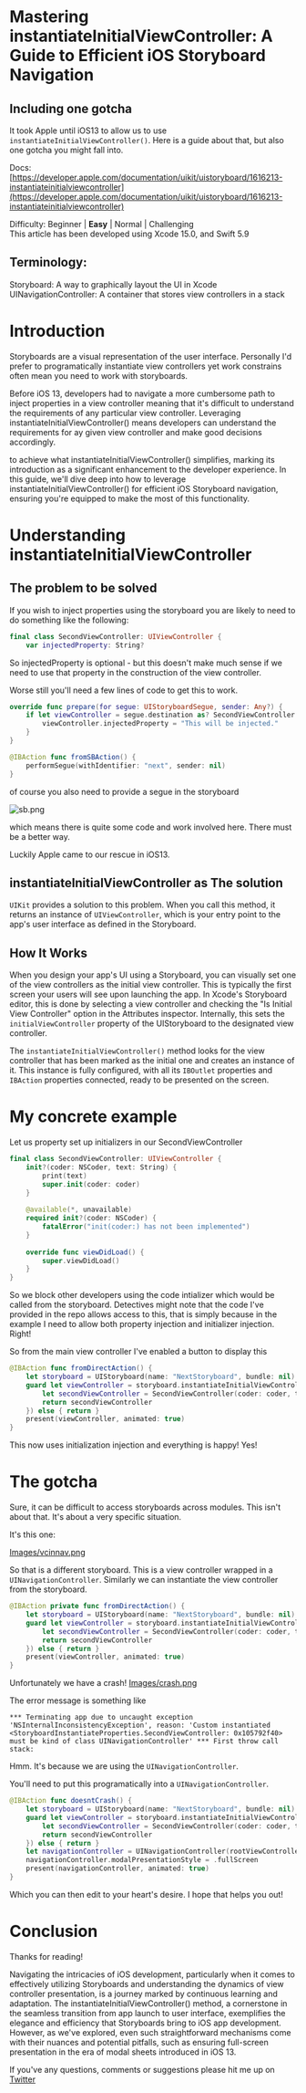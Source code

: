 # Mastering instantiateInitialViewController: A Guide to Efficient iOS Storyboard Navigation
## Including one gotcha

It took Apple until iOS13 to allow us to use `instantiateInitialViewController()`. Here is a guide about that, but also one gotcha you might fall into.

Docs: [https://developer.apple.com/documentation/uikit/uistoryboard/1616213-instantiateinitialviewcontroller](https://developer.apple.com/documentation/uikit/uistoryboard/1616213-instantiateinitialviewcontroller)

Difficulty: Beginner | **Easy** | Normal | Challenging<br/>
This article has been developed using Xcode 15.0, and Swift 5.9

## Terminology:
Storyboard: A way to graphically layout the UI in Xcode
UINavigationController: A container that stores view controllers in a stack

# Introduction
Storyboards are a visual representation of the user interface. Personally I'd prefer to programatically instantiate view controllers yet work constrains often mean you need to work with storyboards.

 Before iOS 13, developers had to navigate a more cumbersome path to inject properties in a view controller meaning that it's difficult to understand the requirements of any particular view controller. Leveraging instantiateInitialViewController() means developers can understand the requirements for ay given view controller and make good decisions accordingly. 
 
 to achieve what instantiateInitialViewController() simplifies, marking its introduction as a significant enhancement to the developer experience. In this guide, we'll dive deep into how to leverage instantiateInitialViewController() for efficient iOS Storyboard navigation, ensuring you're equipped to make the most of this functionality.

# Understanding instantiateInitialViewController
## The problem to be solved

If you wish to inject properties using the storyboard you are likely to need to do something like the following:

```swift
final class SecondViewController: UIViewController {
    var injectedProperty: String?
```

So injectedProperty is optional - but this doesn't make much sense if we need to use that property in the construction of the view controller.

Worse still you'll need a few lines of code to get this to work.

```swift
override func prepare(for segue: UIStoryboardSegue, sender: Any?) {
    if let viewController = segue.destination as? SecondViewController {
        viewController.injectedProperty = "This will be injected."
    }
}

@IBAction func fromSBAction() {
    performSegue(withIdentifier: "next", sender: nil)
}
```

of course you also need to provide a segue in the storyboard

![sb.png](sb.png)

which means there is quite some code and work involved here. There must be a better way.

Luckily Apple came to our rescue in iOS13.

## instantiateInitialViewController as The solution
`UIKit` provides a solution to this problem. When you call this method, it returns an instance of `UIViewController`, which is your entry point to the app's user interface as defined in the Storyboard.

## How It Works
When you design your app's UI using a Storyboard, you can visually set one of the view controllers as the initial view controller. This is typically the first screen your users will see upon launching the app. In Xcode's Storyboard editor, this is done by selecting a view controller and checking the "Is Initial View Controller" option in the Attributes inspector. Internally, this sets the `initialViewController` property of the UIStoryboard to the designated view controller.

The `instantiateInitialViewController()` method looks for the view controller that has been marked as the initial one and creates an instance of it. This instance is fully configured, with all its `IBOutlet` properties and `IBAction` properties connected, ready to be presented on the screen.

# My concrete example

Let us property set up initializers in our SecondViewController

```swift
final class SecondViewController: UIViewController {
    init?(coder: NSCoder, text: String) {
        print(text)
        super.init(coder: coder)
    }
    
    @available(*, unavailable)
    required init?(coder: NSCoder) {
        fatalError("init(coder:) has not been implemented")
    }
    
    override func viewDidLoad() {
        super.viewDidLoad()
    }
}
```

So we block other developers using the code intializer which would be called from the storyboard. Detectives might note that the code I've provided in the repo allows access to this, that is simply because in the example I need to allow both property injection and initializer injection. Right!

So from the main view controller I've enabled a button to display this 

```swift
@IBAction func fromDirectAction() {
    let storyboard = UIStoryboard(name: "NextStoryboard", bundle: nil)
    guard let viewController = storyboard.instantiateInitialViewController(creator: { coder in
        let secondViewController = SecondViewController(coder: coder, text: "test")
        return secondViewController
    }) else { return }
    present(viewController, animated: true)
}
```

This now uses initialization injection and everything is happy! Yes!

# The gotcha
Sure, it can be difficult to access storyboards across modules. This isn't about that. It's about a very specific situation. 

It's this one:

[Images/vcinnav.png](Images/vcinnav.png)

So that is a different storyboard. This is a view controller wrapped in a `UINavigationController`. Similarly we can instantiate the view controller from the storyboard.

```swift
@IBAction private func fromDirectAction() {
    let storyboard = UIStoryboard(name: "NextStoryboard", bundle: nil)
    guard let viewController = storyboard.instantiateInitialViewController(creator: { coder in
        let secondViewController = SecondViewController(coder: coder, text: "test")
        return secondViewController
    }) else { return }
    present(viewController, animated: true)
}
```
Unfortunately we have a crash! 
[Images/crash.png](crash.png)

The error message is something like 

`*** Terminating app due to uncaught exception 'NSInternalInconsistencyException', reason: 'Custom instantiated <StoryboardInstantiateProperties.SecondViewController: 0x105792f40> must be kind of class UINavigationController'
*** First throw call stack:
`

Hmm. It's because we are using the `UINavigationController`.

You'll need to put this programatically into a `UINavigationController`.

```swift
@IBAction func doesntCrash() {
    let storyboard = UIStoryboard(name: "NextStoryboard", bundle: nil)
    guard let viewController = storyboard.instantiateInitialViewController(creator: { coder in
        let secondViewController = SecondViewController(coder: coder, text: "test")
        return secondViewController
    }) else { return }
    let navigationController = UINavigationController(rootViewController: viewController)
    navigationController.modalPresentationStyle = .fullScreen
    present(navigationController, animated: true)
}
```

Which you can then edit to your heart's desire. I hope that helps you out!

# Conclusion
Thanks for reading!

Navigating the intricacies of iOS development, particularly when it comes to effectively utilizing Storyboards and understanding the dynamics of view controller presentation, is a journey marked by continuous learning and adaptation. The instantiateInitialViewController() method, a cornerstone in the seamless transition from app launch to user interface, exemplifies the elegance and efficiency that Storyboards bring to iOS app development. However, as we've explored, even such straightforward mechanisms come with their nuances and potential pitfalls, such as ensuring full-screen presentation in the era of modal sheets introduced in iOS 13.

If you've any questions, comments or suggestions please hit me up on [Twitter](https://twitter.com/stevenpcurtis) 
